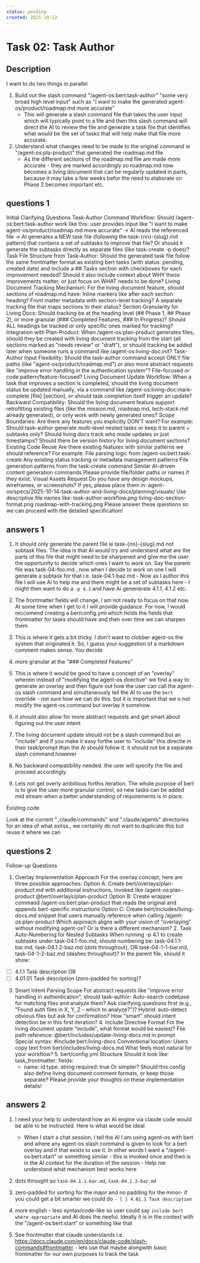 ```yaml
---
status: pending
created: 2025-10-13
---
```


# Task 02: Task Author

## Description

I want to do two things in parallel

1. Build out the slash command "/agent-os:bert:task-author" "some very broad high level input" such as  "I want to make the generated agent-os/product/roadmap.md more accurate"
    - This will generate a slash command file that takes the user input which will typically point to a file and then this slash command will direct the AI to review the file and generate a task file that identifies what would be the set of tasks that will help make that file more accurate.
2. Understand what changes need to be made to the original command ie "/agent-os:pla-product" that generated the roadmap.md file
    - As the different sections of the roadmap.md file are made more accurate - they are marked accordingly so roadmap.md now becomes a living document that can be regularly updated in parts, because it may take a few weeks befor the need to elaborate on Phase 2 becomes important etc.

## questions 1

Initial Clarifying Questions
Task-Author Command Workflow: Should /agent-os:bert:task-author work like this: user provides input like "I want to make agent-os/product/roadmap.md more accurate" → AI reads the referenced file → AI generates a NEW task file (following the task-{nn}-{slug}.md pattern) that contains a set of subtasks to improve that file? Or should it generate the subtasks directly as separate files (like task-create -p does)?
Task File Structure from Task-Author: Should the generated task file follow the same frontmatter format as existing bert tasks (with status: pending, created date) and include a ## Tasks section with checkboxes for each improvement needed? Should it also include context about WHY these improvements matter, or just focus on WHAT needs to be done?
Living Document Tracking Mechanism: For the living document feature, should sections of roadmap.md have:
Inline markers like <!-- status: reviewed, last-updated: 2025-10-14 --> after each section heading?
Front matter metadata with section-level tracking?
A separate tracking file that maps sections to their status?
Section Granularity for Living Docs: Should tracking be at the heading level (## Phase 1, ## Phase 2), or more granular (### Completed Features, ### In Progress)? Should ALL headings be tracked or only specific ones marked for tracking?
Integration with Plan-Product: When /agent-os:plan-product generates files, should they be created with living document tracking from the start (all sections marked as "needs review" or "draft"), or should tracking be added later when someone runs a command like /agent-os:living-doc:init?
Task-Author Input Flexibility: Should the task-author command accept ONLY file paths (like "agent-os/product/roadmap.md") or also more abstract requests like "improve error handling in the authentication system"? File-focused or code pattern/feature-focused?
Living Document Update Workflow: When a task that improves a section is completed, should the living document status be updated manually, via a command like /agent-os:living-doc:mark-complete [file] [section], or should task completion itself trigger an update?
Backward Compatibility: Should the living document feature support retrofitting existing files (like the mission.md, roadmap.md, tech-stack.md already generated), or only work with newly generated ones?
Scope Boundaries: Are there any features you explicitly DON'T want? For example:
Should task-author generate multi-level nested tasks or keep it to parent + subtasks only?
Should living docs track who made updates or just timestamps?
Should there be version history for living document sections?
Existing Code Reuse
Are there existing features with similar patterns we should reference? For example:
File parsing logic from /agent-os:bert:task-create
Any existing status tracking or metadata management patterns
File generation patterns from the task-create command
Similar AI-driven content generation commands
Please provide file/folder paths or names if they exist.
Visual Assets Request
Do you have any design mockups, wireframes, or screenshots? If yes, please place them in: agent-os/specs/2025-10-14-task-author-and-living-docs/planning/visuals/ Use descriptive file names like:
task-author-workflow.png
living-doc-section-format.png
roadmap-with-tracking.png
Please answer these questions so we can proceed with the detailed specification!


## answers 1

1. It should only generate the parent file ie task-{nn}-{slug}.md not subtask files. The idea is that AI would try and understand what are the parts of this file that might need to be sharpened and give me the user the opportunity to decide which ones I want to work on. Say the parent file was task-04-foo.md , now when I decide to work on one I will generate a subtask for that i.e. task-04.1-baz.md - Now as I author this file I will use Ai to help me and there might be a set of subtasks here - I might then want to do a `-p 4.1` and have Ai genenerate 4.1.1, 4.1.2 etc.

2. The frontmatter fields will change, I am not ready to focus on that now. At some time when I get to it I will provide guidance. For now, I would reccomend creating a ber/config.yml which holds the fields that frontmatter for tasks should have and then over time we can sharpen them.

3. This is where it gets a bit tricky. I don't want to clobber agent-os the system that originated it. So, I guess your suggestion of a markdown comment makes sense. You decide

4. more granular at the "### Completed Features"

5. This is where it would be good to have a concept of an "overlay" wherein instead of "modifying the agent-os directive" we find a way to generate an overlay and then figure out how the user can call the agent-os slash command and simultaneously tell the AI to use the `bert` override - not sure how we can do this. but it is important that we o not modify the agent-os command but overlay it somehow

6. it should also allow for more abstract requests and get smart about figuring out the user intent

7. The living document update should not be a slash command but an "include" and if you make it easy forthe user to "include" this directie in their task/prompt than the Ai should follow it. it should not be a separate slash command however

8. No backward compatibility needed. the user will specify the file and proceed accordingly

9. Lets not get overly ambitious forthis iteration. The whole purpose of bert is to give the user more granular control, so new tasks can be added mid stream when a better understanding of requirements is in place.

Existing code

Look at the current ".,claude/commands" and ".claude/agents" directories for an idea of what exitss., we certainly do not want to duplicate this but reuse it where we can


## questions 2

Follow-up Questions
1. Overlay Implementation Approach For the overlay concept, here are three possible approaches:
Option A: Create bert/overlays/plan-product.md with additional instructions, invoked like /agent-os:plan-product @bert/overlays/plan-product
Option B: Create wrapper command /agent-os:bert:plan-product that reads the original and appends bert-specific instructions
Option C: Create bert/includes/living-docs.md snippet that users manually reference when calling /agent-os:plan-product
Which approach aligns with your vision of "overlaying" without modifying agent-os? Or is there a different mechanism? 2. Task Auto-Numbering for Nested Subtasks When running -p 4.1 to create subtasks under task-04.1-foo.md, should numbering be:
task-04.1.1-bar.md, task-04.1.2-baz.md (dots throughout), OR
task-04-1-1-bar.md, task-04-1-2-baz.md (dashes throughout)?
In the parent file, should it show:
- [ ] 4.1.1 Task description OR
- [ ] 4.01.01 Task description (zero-padded for sorting)?
3. Smart Intent Parsing Scope For abstract requests like "improve error handling in authentication", should task-author:
Auto-search codebase for matching files and analyze them?
Ask clarifying questions first (e.g., "Found auth files in X, Y, Z - which to analyze?")?
Hybrid: auto-detect obvious files but ask for confirmation?
How "smart" should intent detection be in this first iteration? 4. Include Directive Format For the living document update "include", what format would be easiest?
File path reference: @bert/includes/update-living-docs.md in prompt
Special syntax: #include:bert:living-docs
Conventional location: Users copy text from bert/includes/living-docs.md
What feels most natural for your workflow? 5. bert/config.yml Structure Should it look like:
task_frontmatter:
  fields:
    - name: id
      type: string
      required: true
Or simpler? Should this config also define living document comment formats, or keep those separate? Please provide your thoughts on these implementation details!

## answers 2

1. I need your help to understand how an AI engine via claude code would be able to be instructed. Here is what would be ideal
    - When I start a chat session, I tell the AI I am using agent-os with bert and where any agent-os slash command is given to look for a bert overlay and if that exists to use it. In other words I want a "/agent-os:bert:start" or something similar - this is invoked once and then is in the AI context for the duration of the session - Help me understand what mechanism best works here

2. dots throught so `task-04.1.1-bar.md`, `task-04.1.2-baz.md`

3. zero-padded for sorting for the major and no padding for the minor- if you could get a bit smarter we could do `- [ ] 4.01.1 Task description`

4. more english - less syntax/code-like so user could say `include bert where appropriate` and AI does the neeful. Ideally it is in the context with the "/agent-os:bert:start" or something like that

5. See frontmatter that claude understands i.e. https://docs.claude.com/en/docs/claude-code/slash-commands#frontmatter - lets use that maybe alongwith basic frontmatter for our own purposes to track the task
